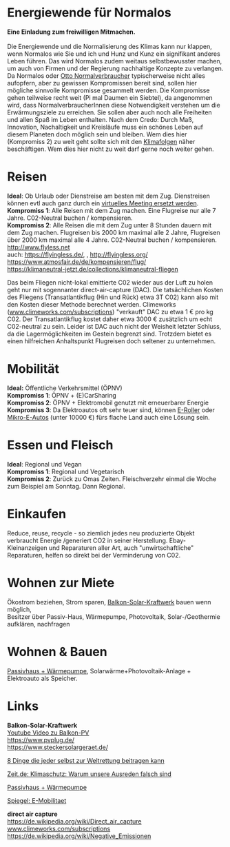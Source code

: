 # Energiewende für  Normalos 
**Eine Einladung zum freiwilligen Mitmachen.** <br> <br>
Die Energiewende und die Normalisierung des Klimas kann nur klappen, wenn Normalos wie Sie und ich und Hunz und Kunz ein signifikant anderes Leben führen.
Das wird Normalos zudem weitaus selbstbewusster machen, um auch von Firmen und der Regierung nachhaltige Konzepte zu verlangen.
Da Normalos oder [Otto Normalverbraucher](https://de.wikipedia.org/wiki/Otto_Normalverbraucher) typischerweise nicht alles aufopfern, aber zu gewissen Kompromissen bereit sind, sollen hier mögliche sinnvolle Kompromisse gesammelt werden. Die Kompromisse gehen teilweise recht weit (Pi mal Daumen ein Siebtel), da angenommen wird, dass NormalverbraucherInnen diese Notwendigkeit verstehen um die Erwärmungsziele zu erreichen. Sie sollen aber auch noch alle Freiheiten und allen Spaß im Leben enthalten. Nach dem Credo: Durch Maß, Innovation, Nachaltigkeit und Kreisläufe muss ein schönes Leben auf diesem Planeten doch möglich sein und bleiben.
Wem dies hier (Kompromiss 2) zu weit geht sollte sich mit den [Klimafolgen](https://www.youtube.com/watch?v=JUaAgFJgNgg) näher beschäftigen.
Wem dies hier nicht zu weit darf gerne noch weiter gehen.

# Reisen
**Ideal**: Ob Urlaub oder Dienstreise am besten mit dem Zug. Dienstreisen können evtl auch ganz durch ein [virtuelles Meeting ersetzt werden](http://www.flyless.net/Priority-Check-Out).<br>
**Kompromiss 1**: Alle Reisen mit dem Zug machen. Eine Flugreise nur alle 7 Jahre. C02-Neutral buchen / kompensieren.<br>
**Kompromiss 2**: Alle Reisen die mit dem Zug unter 8 Stunden dauern mit dem Zug machen.
Flugreisen bis 2000 km maximal alle 2 Jahre, Flugreisen über 2000 km maximal alle 4 Jahre. C02-Neutral buchen / kompensieren.<br>
http://www.flyless.net <br>
auch: https://flyingless.de/,  , http://flyingless.org/<br>
https://www.atmosfair.de/de/kompensieren/flug/ <br>
https://klimaneutral-jetzt.de/collections/klimaneutral-fliegen

Das beim Fliegen nicht-lokal emittierte C02 wieder aus der Luft zu holen geht nur mit sogennanter direct-air-capture (DAC).
Die tatsächlichen Kosten des Fliegens (Transatlantikflug (Hin und Rück) etwa 3T C02) kann also mit den Kosten dieser Methode berechnet werden.
Climeworks (www.climeworks.com/subscriptions) "verkauft" DAC zu etwa 1 € pro kg C02. Der Transatlantikflug kostet daher etwa 3000 € zusätzlich um echt C02-neutral zu sein. Leider ist DAC auch nicht der Weisheit letzter Schluss, da die Lagermöglichkeiten im Gestein begrenzt sind. Trotzdem bietet es einen  hilfreichen Anhaltspunkt Flugreisen doch seltener zu unternehmen.

# Mobilität
**Ideal:** Öffentliche Verkehrsmittel (ÖPNV)<br>
**Kompromiss 1**: ÖPNV + (E)CarSharing <br>
**Kompromiss 2**: ÖPNV + Elektromobil genutzt mit erneuerbarer Energie<br>
**Kompromiss 3**:  Da Elektroautos oft sehr teuer sind, können [E-Roller](https://www.govecsgroup.com/modelle/schwalbe) oder [Mikro-E-Autos](https://www.spiegel.de/auto/opel-rocks-e-im-test-cooler-koeder-a-cf847fd5-7f3b-4285-941d-b7eb40fe321a) (unter 10000 €) fürs flache Land auch eine Lösung sein.<br>

# Essen und Fleisch
**Ideal**: Regional und Vegan<br>
**Kompromiss 1**: Regional und Vegetarisch<br>
**Kompromiss 2**: Zurück zu Omas Zeiten. Fleischverzehr einmal die Woche zum Beispiel am Sonntag. Dann Regional. <br>

# Einkaufen
Reduce, reuse, recycle - so ziemlich jedes neu produzierte Objekt verbraucht Energie /generiert CO2 in seiner Herstellung.
Ebay-Kleinanzeigen und Reparaturen aller Art, auch "unwirtschaftliche" Reparaturen, helfen so direkt bei der Verminderung von C02.

# Wohnen zur Miete
Ökostrom beziehen, Strom sparen, [Balkon-Solar-Kraftwerk](https://www.youtube.com/watch?v=05MomMO4HTU) bauen wenn möglich,<br>
Besitzer über Passiv-Haus, Wärmepumpe, Photovoltaik, Solar-/Geothermie aufklären, nachfragen

# Wohnen & Bauen
[Passivhaus + Wärmepumpe](https://www.youtube.com/watch?v=sQJRRSnAe0A), Solarwärme+Photovoltaik-Anlage + Elektroauto als Speicher.<br>

# Links
**Balkon-Solar-Kraftwerk**<br>
[Youtube Video zu Balkon-PV](https://www.youtube.com/watch?v=05MomMO4HTU)<br>
https://www.pvplug.de/<br>
https://www.steckersolargeraet.de/<br>

[8 Dinge die jeder selbst zur Weltrettung beitragen kann](https://murmann-magazin.de/economy/2017/10/klimawandel-8-dinge-die-jeder-selbst-zur-weltrettung-beitragen-kann/)

[Zeit.de: Klimaschutz: Warum unsere Ausreden falsch sind](https://www.zeit.de/gesellschaft/2019-04/klimaschutz-oekologie-nachhaltigkeit-flugreisen-fleischkonsum-fossile-brennstoffe)

[Passivhaus + Wärmepumpe](https://www.youtube.com/watch?v=sQJRRSnAe0A)

[Spiegel: E-Mobilitaet](https://www.spiegel.de/auto/elektroautos-tatsaechlicher-co2-ausstoss-niedriger-als-bisher-angenommen-a-01907849-ede6-4f24-8c3f-89475aadbe69)


**direct air capture** <br>
https://de.wikipedia.org/wiki/Direct_air_capture <br>
www.climeworks.com/subscriptions<br>
https://de.wikipedia.org/wiki/Negative_Emissionen
